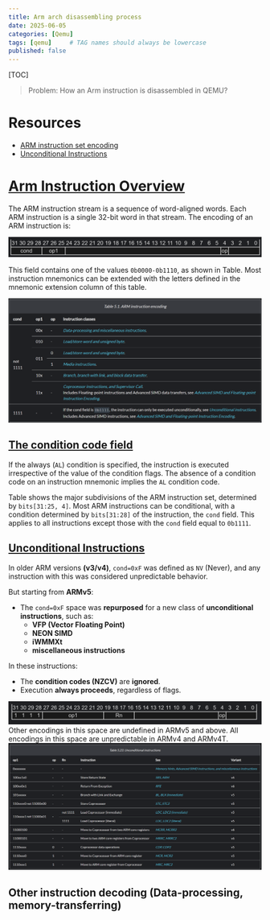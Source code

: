 ```yaml
---
title: Arm arch disassembling process
date: 2025-06-05
categories: [Qemu]
tags: [qemu]     # TAG names should always be lowercase
published: false
---
```


[TOC]

> Problem: How an Arm instruction is disassembled in QEMU?

# Resources
- [ARM instruction set encoding](https://developer.arm.com/documentation/ddi0406/c/Application-Level-Architecture/ARM-Instruction-Set-Encoding/ARM-instruction-set-encoding?lang=en)
- [Unconditional Instructions](https://developer.arm.com/documentation/ddi0406/c/Application-Level-Architecture/ARM-Instruction-Set-Encoding/Unconditional-instructions?lang=en)


# [Arm Instruction Overview](https://developer.arm.com/documentation/ddi0406/c/Application-Level-Architecture/ARM-Instruction-Set-Encoding/ARM-instruction-set-encoding?lang=en)


The ARM instruction stream is a sequence of word-aligned words. Each ARM instruction is a single 32-bit word in that stream. The encoding of an ARM instruction is:

![major subdivisions of ARM isnsn set](/commons/images/qemu/arm-insn-svg.png)

This field contains one of the values `0b0000-0b1110`, as shown in Table. Most instruction mnemonics can be extended with the letters defined in the mnemonic extension column of this table.

![arm insn overview](/commons/images/qemu/arm-insn-overview.png)

## [The condition code field](https://developer.arm.com/documentation/ddi0406/c/Application-Level-Architecture/ARM-Instruction-Set-Encoding/ARM-instruction-set-encoding/The-condition-code-field?lang=en)

If the always (`AL`) condition is specified, the instruction is executed irrespective of the value of the condition flags. The absence of a condition code on an instruction mnemonic implies the `AL` condition code.

Table shows the major subdivisions of the ARM instruction set, determined by `bits[31:25, 4]`.
Most ARM instructions can be conditional, with a condition determined by `bits[31:28]` of the instruction, the `cond` field. This applies to all instructions except those with the `cond` field equal to `0b1111`.


## [Unconditional Instructions](https://developer.arm.com/documentation/ddi0406/c/Application-Level-Architecture/ARM-Instruction-Set-Encoding/Unconditional-instructions?lang=en)

In older ARM versions **(v3/v4)**, `cond=0xF` was defined as `NV` (Never), and any instruction with this was considered unpredictable behavior.

But starting from **ARMv5**:

* The `cond=0xF` space was **repurposed** for a new class of **unconditional instructions**, such as:
    * **VFP (Vector Floating Point)**
    * **NEON SIMD**
    * **iWMMXt**
    * **miscellaneous instructions**

In these instructions:

* The **condition codes (NZCV)** are **ignored**.
* Execution **always proceeds**, regardless of flags.
    

![unconditional insn overview](/commons/images/qemu/unconditional-insn-overview.png)
Other encodings in this space are undefined in ARMv5 and above.
All encodings in this space are unpredictable in ARMv4 and ARMv4T.
![unconditional insn encodings](/commons/images/qemu/unconditional-insn-layout.png)

## Other instruction decoding (Data-processing, memory-transferring)